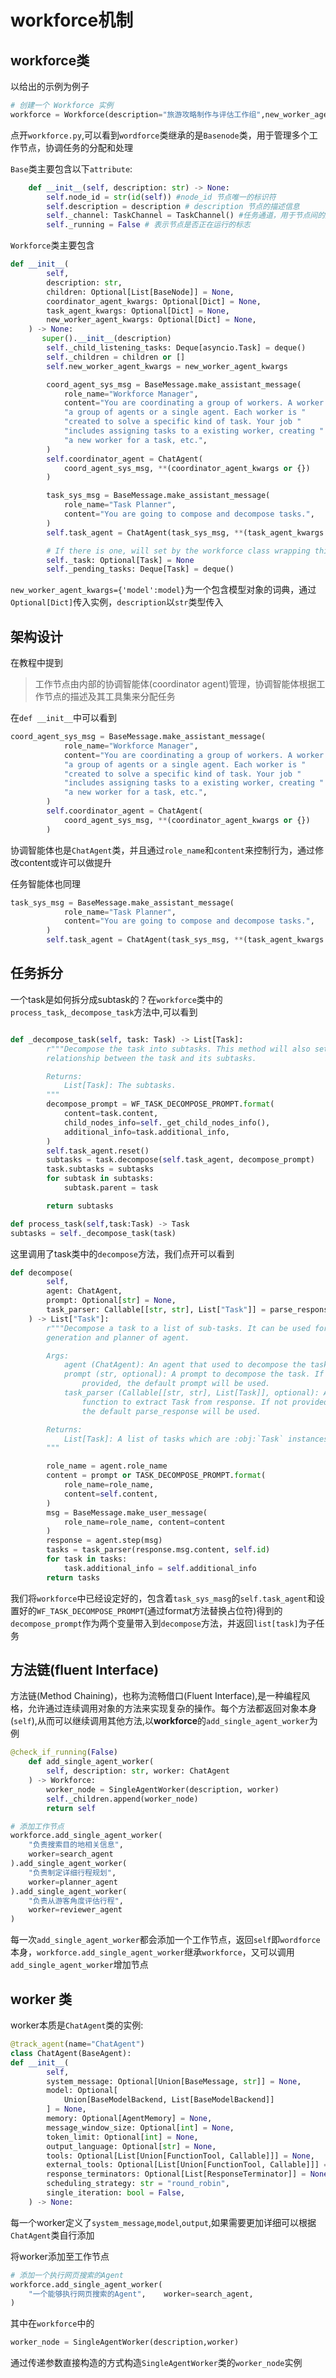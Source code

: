 <h1>workforce机制</h1>
<h2>workforce类</h2>
以给出的示例为例子

```python 
# 创建一个 Workforce 实例
workforce = Workforce(description="旅游攻略制作与评估工作组",new_worker_agent_kwargs={'model':model},coordinator_agent_kwargs={'model':model},task_agent_kwargs={'model':model})

```
点开`workforce.py`,可以看到`wordforce`类继承的是`Basenode`类，用于管理多个工作节点，协调任务的分配和处理<br>

`Base`类主要包含以下`attribute`:

```python 
    def __init__(self, description: str) -> None:
        self.node_id = str(id(self)) #node_id 节点唯一的标识符
        self.description = description # description 节点的描述信息
        self._channel: TaskChannel = TaskChannel() #任务通道，用于节点间的通信
        self._running = False # 表示节点是否正在运行的标志
```

`Workforce`类主要包含

```python 
def __init__(
        self,
        description: str,
        children: Optional[List[BaseNode]] = None,
        coordinator_agent_kwargs: Optional[Dict] = None,
        task_agent_kwargs: Optional[Dict] = None,
        new_worker_agent_kwargs: Optional[Dict] = None,
    ) -> None:
       super().__init__(description)
        self._child_listening_tasks: Deque[asyncio.Task] = deque()
        self._children = children or []
        self.new_worker_agent_kwargs = new_worker_agent_kwargs

        coord_agent_sys_msg = BaseMessage.make_assistant_message(
            role_name="Workforce Manager",
            content="You are coordinating a group of workers. A worker can be "
            "a group of agents or a single agent. Each worker is "
            "created to solve a specific kind of task. Your job "
            "includes assigning tasks to a existing worker, creating "
            "a new worker for a task, etc.",
        )
        self.coordinator_agent = ChatAgent(
            coord_agent_sys_msg, **(coordinator_agent_kwargs or {})
        )

        task_sys_msg = BaseMessage.make_assistant_message(
            role_name="Task Planner",
            content="You are going to compose and decompose tasks.",
        )
        self.task_agent = ChatAgent(task_sys_msg, **(task_agent_kwargs or {}))

        # If there is one, will set by the workforce class wrapping this
        self._task: Optional[Task] = None
        self._pending_tasks: Deque[Task] = deque()
```

`new_worker_agent_kwargs={'model':model}`为一个包含模型对象的词典，通过`Optional[Dict]`传入实例，`description`以`str`类型传入<br>

<h2>架构设计</h2>

在教程中提到<br>

>工作节点由内部的协调智能体(coordinator agent)管理，协调智能体根据工作节点的描述及其工具集来分配任务<br>

在`def __init__`中可以看到

```python
coord_agent_sys_msg = BaseMessage.make_assistant_message(
            role_name="Workforce Manager",
            content="You are coordinating a group of workers. A worker can be "
            "a group of agents or a single agent. Each worker is "
            "created to solve a specific kind of task. Your job "
            "includes assigning tasks to a existing worker, creating "
            "a new worker for a task, etc.",
        )
        self.coordinator_agent = ChatAgent(
            coord_agent_sys_msg, **(coordinator_agent_kwargs or {})
        )


```

协调智能体也是`ChatAgent`类，并且通过`role_name`和`content`来控制行为，通过修改content或许可以做提升<be>

任务智能体也同理
```python
task_sys_msg = BaseMessage.make_assistant_message(
            role_name="Task Planner",
            content="You are going to compose and decompose tasks.",
        )
        self.task_agent = ChatAgent(task_sys_msg, **(task_agent_kwargs or {}))


```

<h2>任务拆分</h2>

一个task是如何拆分成subtask的？在`workforce`类中的`process_task`,`_decompose_task`方法中,可以看到

```python

def _decompose_task(self, task: Task) -> List[Task]:
        r"""Decompose the task into subtasks. This method will also set the
        relationship between the task and its subtasks.

        Returns:
            List[Task]: The subtasks.
        """
        decompose_prompt = WF_TASK_DECOMPOSE_PROMPT.format(
            content=task.content,
            child_nodes_info=self._get_child_nodes_info(),
            additional_info=task.additional_info,
        )
        self.task_agent.reset()
        subtasks = task.decompose(self.task_agent, decompose_prompt)
        task.subtasks = subtasks
        for subtask in subtasks:
            subtask.parent = task

        return subtasks

def process_task(self,task:Task) -> Task 
subtasks = self._decompose_task(task)
```
这里调用了task类中的`decompose`方法，我们点开可以看到
```python
def decompose(
        self,
        agent: ChatAgent,
        prompt: Optional[str] = None,
        task_parser: Callable[[str, str], List["Task"]] = parse_response,
    ) -> List["Task"]:
        r"""Decompose a task to a list of sub-tasks. It can be used for data
        generation and planner of agent.

        Args:
            agent (ChatAgent): An agent that used to decompose the task.
            prompt (str, optional): A prompt to decompose the task. If not
                provided, the default prompt will be used.
            task_parser (Callable[[str, str], List[Task]], optional): A
                function to extract Task from response. If not provided,
                the default parse_response will be used.

        Returns:
            List[Task]: A list of tasks which are :obj:`Task` instances.
        """

        role_name = agent.role_name
        content = prompt or TASK_DECOMPOSE_PROMPT.format(
            role_name=role_name,
            content=self.content,
        )
        msg = BaseMessage.make_user_message(
            role_name=role_name, content=content
        )
        response = agent.step(msg)
        tasks = task_parser(response.msg.content, self.id)
        for task in tasks:
            task.additional_info = self.additional_info
        return tasks

```

我们将`workforce`中已经设定好的，包含着`task_sys_masg`的`self.task_agent`和设置好的`WF_TASK_DECOMPOSE_PROMPT`(通过format方法替换占位符)得到的`decompose_prompt`作为两个变量带入到`decompose`方法，并返回`list[task]`为子任务

<h2>方法链(fluent Interface)</h2>

方法链(Method Chaining)，也称为流畅借口(Fluent Interface),是一种编程风格，允许通过连续调用对象的方法来实现复杂的操作。每个方法都返回对象本身(`self`),从而可以继续调用其他方法,以**workforce**的`add_single_agent_worker`为例


```python
@check_if_running(False)
    def add_single_agent_worker(
        self, description: str, worker: ChatAgent
    ) -> Workforce:
        worker_node = SingleAgentWorker(description, worker)
        self._children.append(worker_node)
        return self

# 添加工作节点
workforce.add_single_agent_worker(
    "负责搜索目的地相关信息",
    worker=search_agent
).add_single_agent_worker(
    "负责制定详细行程规划",
    worker=planner_agent
).add_single_agent_worker(
    "负责从游客角度评估行程",
    worker=reviewer_agent
)
```
每一次`add_single_agent_worker`都会添加一个工作节点，返回`self`即`wordforce`本身，`workforce.add_single_agent_worker`继承`workforce`，又可以调用`add_single_agent_worker`增加节点

<h2> worker 类 </h2>

worker本质是`ChatAgent`类的实例:

```python
@track_agent(name="ChatAgent")
class ChatAgent(BaseAgent):
def __init__(
        self,
        system_message: Optional[Union[BaseMessage, str]] = None,
        model: Optional[
            Union[BaseModelBackend, List[BaseModelBackend]]
        ] = None,
        memory: Optional[AgentMemory] = None,
        message_window_size: Optional[int] = None,
        token_limit: Optional[int] = None,
        output_language: Optional[str] = None,
        tools: Optional[List[Union[FunctionTool, Callable]]] = None,
        external_tools: Optional[List[Union[FunctionTool, Callable]]] = None,
        response_terminators: Optional[List[ResponseTerminator]] = None,
        scheduling_strategy: str = "round_robin",
        single_iteration: bool = False,
    ) -> None:
```

每一个worker定义了`system_message`,`model`,`output`,如果需要更加详细可以根据`ChatAgent`类自行添加


将worker添加至工作节点
```python 
# 添加一个执行网页搜索的Agent
workforce.add_single_agent_worker(
    "一个能够执行网页搜索的Agent",    worker=search_agent,
)
```
其中在`workforce`中的
```python
worker_node = SingleAgentWorker(description,worker)

```
通过传递参数直接构造的方式构造`SingleAgentWorker`类的`worker_node`实例